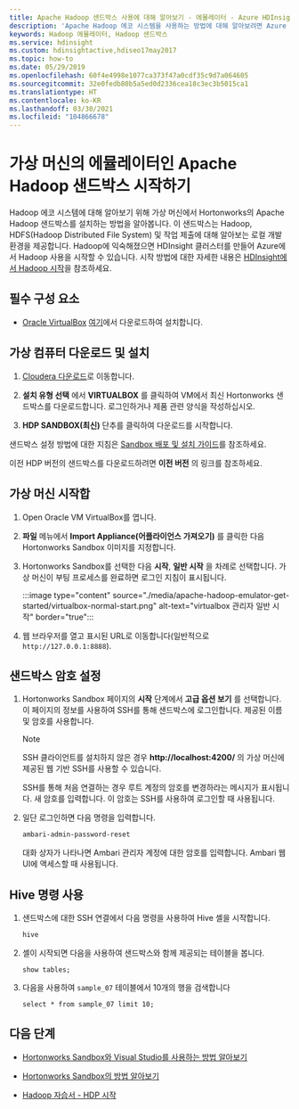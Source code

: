 ```yaml
---
title: Apache Hadoop 샌드박스 사용에 대해 알아보기 - 에뮬레이터 - Azure HDInsight
description: 'Apache Hadoop 에코 시스템을 사용하는 방법에 대해 알아보려면 Azure 가상 머신에서 Hortonworks의 Hadoop 샌드박스를 설정할 수 있습니다. '
keywords: Hadoop 에뮬레이터, Hadoop 샌드박스
ms.service: hdinsight
ms.custom: hdinsightactive,hdiseo17may2017
ms.topic: how-to
ms.date: 05/29/2019
ms.openlocfilehash: 60f4e4998e1077ca373f47a0cdf35c9d7a064605
ms.sourcegitcommit: 32e0fedb80b5a5ed0d2336cea18c3ec3b5015ca1
ms.translationtype: HT
ms.contentlocale: ko-KR
ms.lasthandoff: 03/30/2021
ms.locfileid: "104866678"
---
```

# <a name="get-started-with-an-apache-hadoop-sandbox-an-emulator-on-a-virtual-machine"></a>가상 머신의 에뮬레이터인 Apache Hadoop 샌드박스 시작하기

Hadoop 에코 시스템에 대해 알아보기 위해 가상 머신에서 Hortonworks의 Apache Hadoop 샌드박스를 설치하는 방법을 알아봅니다. 이 샌드박스는 Hadoop, HDFS(Hadoop Distributed File System) 및 작업 제출에 대해 알아보는 로컬 개발 환경을 제공합니다. Hadoop에 익숙해졌으면 HDInsight 클러스터를 만들어 Azure에서 Hadoop 사용을 시작할 수 있습니다. 시작 방법에 대한 자세한 내용은 [HDInsight에서 Hadoop 시작](apache-hadoop-linux-tutorial-get-started.md)을 참조하세요.

## <a name="prerequisites"></a>필수 구성 요소

* [Oracle VirtualBox](https://www.virtualbox.org/) [여기](https://www.virtualbox.org/wiki/Downloads)에서 다운로드하여 설치합니다.

## <a name="download-and-install-the-virtual-machine"></a>가상 컴퓨터 다운로드 및 설치

1. [Cloudera 다운로드](https://www.cloudera.com/downloads/hortonworks-sandbox/hdp.html)로 이동합니다.

1. **설치 유형 선택** 에서 **VIRTUALBOX** 를 클릭하여 VM에서 최신 Hortonworks 샌드박스를 다운로드합니다. 로그인하거나 제품 관련 양식을 작성하십시오.

1. **HDP SANDBOX(최신)** 단추를 클릭하여 다운로드를 시작합니다.

샌드박스 설정 방법에 대한 지침은 [Sandbox 배포 및 설치 가이드](https://hortonworks.com/tutorial/sandbox-deployment-and-install-guide/section/1/)를 참조하세요.

이전 HDP 버전의 샌드박스를 다운로드하려면 **이전 버전** 의 링크를 참조하세요.

## <a name="start-the-virtual-machine"></a>가상 머신 시작합

1. Open Oracle VM VirtualBox를 엽니다.
1. **파일** 메뉴에서 **Import Appliance(어플라이언스 가져오기)** 를 클릭한 다음 Hortonworks Sandbox 이미지를 지정합니다.
1. Hortonworks Sandbox를 선택한 다음 **시작**, **일반 시작** 을 차례로 선택합니다. 가상 머신이 부팅 프로세스를 완료하면 로그인 지침이 표시됩니다.

    :::image type="content" source="./media/apache-hadoop-emulator-get-started/virtualbox-normal-start.png" alt-text="virtualbox 관리자 일반 시작" border="true":::

1. 웹 브라우저를 열고 표시된 URL로 이동합니다(일반적으로 `http://127.0.0.1:8888`).

## <a name="set-sandbox-passwords"></a>샌드박스 암호 설정

1. Hortonworks Sandbox 페이지의 **시작** 단계에서 **고급 옵션 보기** 를 선택합니다. 이 페이지의 정보를 사용하여 SSH를 통해 샌드박스에 로그인합니다. 제공된 이름 및 암호를 사용합니다.

   > [!NOTE]
   > SSH 클라이언트를 설치하지 않은 경우 **http://localhost:4200/** 의 가상 머신에 제공된 웹 기반 SSH를 사용할 수 있습니다.

    SSH를 통해 처음 연결하는 경우 루트 계정의 암호를 변경하라는 메시지가 표시됩니다. 새 암호를 입력합니다. 이 암호는 SSH를 사용하여 로그인할 때 사용됩니다.

2. 일단 로그인하면 다음 명령을 입력합니다.

    ```bash
    ambari-admin-password-reset
    ```

    대화 상자가 나타나면 Ambari 관리자 계정에 대한 암호를 입력합니다. Ambari 웹 UI에 액세스할 때 사용됩니다.

## <a name="use-hive-commands"></a>Hive 명령 사용

1. 샌드박스에 대한 SSH 연결에서 다음 명령을 사용하여 Hive 셸을 시작합니다.

    ```bash
    hive
    ```

2. 셸이 시작되면 다음을 사용하여 샌드박스와 함께 제공되는 테이블을 봅니다.

    ```hiveql
    show tables;
    ```

3. 다음을 사용하여 `sample_07` 테이블에서 10개의 행을 검색합니다

    ```hiveql
    select * from sample_07 limit 10;
    ```

## <a name="next-steps"></a>다음 단계

* [Hortonworks Sandbox와 Visual Studio를 사용하는 방법 알아보기](./apache-hadoop-visual-studio-tools-get-started.md)

* [Hortonworks Sandbox의 방법 알아보기](https://hortonworks.com/hadoop-tutorial/learning-the-ropes-of-the-hortonworks-sandbox/)

* [Hadoop 자습서 - HDP 시작](https://hortonworks.com/hadoop-tutorial/hello-world-an-introduction-to-hadoop-hcatalog-hive-and-pig/)